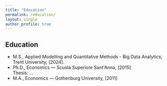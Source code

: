 ```yaml
---
title: "Education"
permalink: /education/
layout: single
author_profile: true
---
```


## Education

- M.S., Applied Modelling and Quantitative Methods - Big Data Analytics, Trent University, [2024].
- Ph.D., Economics — Scuola Superiore Sant'Anna, [2015]  
  Thesis: …
- M.A., Economics — Gothenburg University, [2011]
